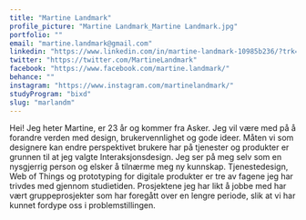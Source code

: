 ```yaml
---
title: "Martine Landmark"
profile_picture: "Martine Landmark_Martine Landmark.jpg"
portfolio: ""
email: "martine.landmark@gmail.com"
linkedin: "https://www.linkedin.com/in/martine-landmark-10985b236/?trk=public_profile_browsemap&originalSubdomain=no"
twitter: "https://twitter.com/MartineLandmark"
facebook: "https://www.facebook.com/martine.landmark/"
behance: ""
instagram: "https://www.instagram.com/martinelandmark/"
studyProgram: "bixd"
slug: "marlandm"
---
```


Hei! Jeg heter Martine, er 23 år og kommer fra Asker. Jeg vil være med på å forandre verden med design, brukervennlighet og gode ideer. Måten vi som designere kan endre perspektivet brukere har på tjenester og produkter er grunnen til at jeg valgte Interaksjonsdesign. Jeg ser på meg selv som en nysgjerrig person og elsker å tilnærme meg ny kunnskap. Tjenestedesign, Web of Things og prototyping for digitale produkter er tre av fagene jeg har trivdes med gjennom studietiden. Prosjektene jeg har likt å jobbe med har vært gruppeprosjekter som har foregått over en lengre periode, slik at vi har kunnet fordype oss i problemstillingen.

